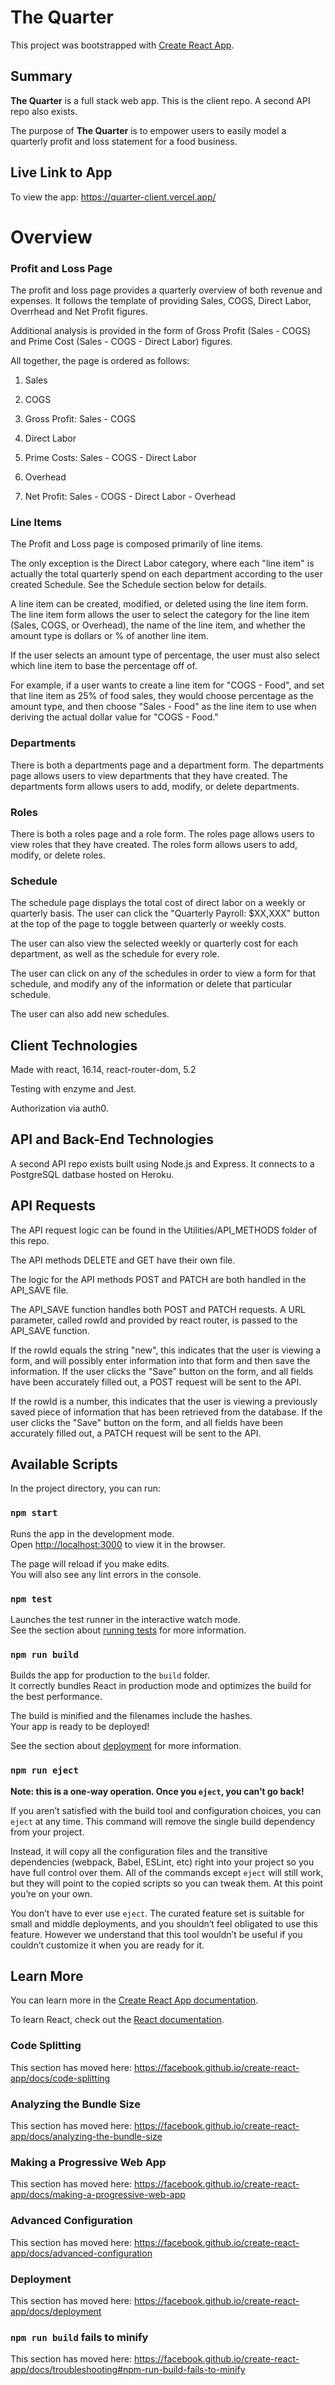 # The Quarter

This project was bootstrapped with [Create React App](https://github.com/facebook/create-react-app).

## Summary

**The Quarter** is a full stack web app. This is the client repo. A second API repo also exists.

The purpose of **The Quarter** is to empower users to easily model a quarterly profit and loss statement for a food business.

## Live Link to App

To view the app: https://quarter-client.vercel.app/

# Overview

### Profit and Loss Page

The profit and loss page provides a quarterly overview of both revenue and expenses. It follows the template of providing Sales, COGS, Direct Labor, Overrhead and Net Profit figures.

Additional analysis is provided in the form of Gross Profit (Sales - COGS) and Prime Cost (Sales - COGS - Direct Labor) figures.

All together, the page is ordered as follows:

1. Sales

2. COGS

3. Gross Profit: Sales - COGS

4. Direct Labor

5. Prime Costs: Sales - COGS - Direct Labor

6. Overhead

7. Net Profit: Sales - COGS - Direct Labor - Overhead

### Line Items

The Profit and Loss page is composed primarily of line items.

The only exception is the Direct Labor category, where each "line item" is actually the total quarterly spend on each department according to the user created Schedule. See the Schedule section below for details.

A line item can be created, modified, or deleted using the line item form. The line item form allows the user to select the category for the line item (Sales, COGS, or Overhead), the name of the line item, and whether the amount type is dollars or % of another line item.

If the user selects an amount type of percentage, the user must also select which line item to base the percentage off of.

For example, if a user wants to create a line item for "COGS - Food", and set that line item as 25% of food sales, they would choose percentage as the amount type, and then choose "Sales - Food" as the line item to use when deriving the actual dollar value for "COGS - Food."

### Departments

There is both a departments page and a department form. The departments page allows users to view departments that they have created. The departments form allows users to add, modify, or delete departments.

### Roles

There is both a roles page and a role form. The roles page allows users to view roles that they have created. The roles form allows users to add, modify, or delete roles.

### Schedule

The schedule page displays the total cost of direct labor on a weekly or quarterly basis. The user can click the "Quarterly Payroll: $XX,XXX" button at the top of the page to toggle between quarterly or weekly costs.

The user can also view the selected weekly or quarterly cost for each department, as well as the schedule for every role.

The user can click on any of the schedules in order to view a form for that schedule, and modify any of the information or delete that particular schedule.

The user can also add new schedules.

## Client Technologies

Made with react, 16.14, react-router-dom, 5.2

Testing with enzyme and Jest.

Authorization via auth0.

## API and Back-End Technologies

A second API repo exists built using Node.js and Express. It connects to a PostgreSQL datbase hosted on Heroku.

## API Requests

The API request logic can be found in the Utilities/API_METHODS folder of this repo.

The API methods DELETE and GET have their own file.

The logic for the API methods POST and PATCH are both handled in the API_SAVE file.

The API_SAVE function handles both POST and PATCH requests. A URL parameter, called rowId and provided by react router, is passed to the API_SAVE function.

If the rowId equals the string "new", this indicates that the user is viewing a form, and will possibly enter information into that form and then save the information. If the user clicks the "Save" button on the form, and all fields have been accurately filled out, a POST request will be sent to the API.

If the rowId is a number, this indicates that the user is viewing a previously saved piece of information that has been retrieved from the database. If the user clicks the "Save" button on the form, and all fields have been accurately filled out, a PATCH request will be sent to the API.

## Available Scripts

In the project directory, you can run:

### `npm start`

Runs the app in the development mode.<br />
Open [http://localhost:3000](http://localhost:3000) to view it in the browser.

The page will reload if you make edits.<br />
You will also see any lint errors in the console.

### `npm test`

Launches the test runner in the interactive watch mode.<br />
See the section about [running tests](https://facebook.github.io/create-react-app/docs/running-tests) for more information.

### `npm run build`

Builds the app for production to the `build` folder.<br />
It correctly bundles React in production mode and optimizes the build for the best performance.

The build is minified and the filenames include the hashes.<br />
Your app is ready to be deployed!

See the section about [deployment](https://facebook.github.io/create-react-app/docs/deployment) for more information.

### `npm run eject`

**Note: this is a one-way operation. Once you `eject`, you can’t go back!**

If you aren’t satisfied with the build tool and configuration choices, you can `eject` at any time. This command will remove the single build dependency from your project.

Instead, it will copy all the configuration files and the transitive dependencies (webpack, Babel, ESLint, etc) right into your project so you have full control over them. All of the commands except `eject` will still work, but they will point to the copied scripts so you can tweak them. At this point you’re on your own.

You don’t have to ever use `eject`. The curated feature set is suitable for small and middle deployments, and you shouldn’t feel obligated to use this feature. However we understand that this tool wouldn’t be useful if you couldn’t customize it when you are ready for it.

## Learn More

You can learn more in the [Create React App documentation](https://facebook.github.io/create-react-app/docs/getting-started).

To learn React, check out the [React documentation](https://reactjs.org/).

### Code Splitting

This section has moved here: https://facebook.github.io/create-react-app/docs/code-splitting

### Analyzing the Bundle Size

This section has moved here: https://facebook.github.io/create-react-app/docs/analyzing-the-bundle-size

### Making a Progressive Web App

This section has moved here: https://facebook.github.io/create-react-app/docs/making-a-progressive-web-app

### Advanced Configuration

This section has moved here: https://facebook.github.io/create-react-app/docs/advanced-configuration

### Deployment

This section has moved here: https://facebook.github.io/create-react-app/docs/deployment

### `npm run build` fails to minify

This section has moved here: https://facebook.github.io/create-react-app/docs/troubleshooting#npm-run-build-fails-to-minify
